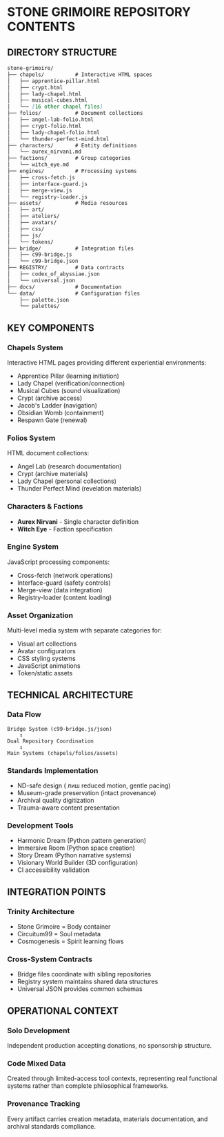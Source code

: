 # STONE GRIMOIRE REPOSITORY CONTENTS

## DIRECTORY STRUCTURE

```markdown
stone-grimoire/
├── chapels/          # Interactive HTML spaces
│   ├── apprentice-pillar.html
│   ├── crypt.html
│   ├── lady-chapel.html
│   ├── musical-cubes.html
│   └── [16 other chapel files]
├── folios/           # Document collections
│   ├── angel-lab-folio.html
│   ├── crypt-folio.html
│   ├── lady-chapel-folio.html
│   └── thunder-perfect-mind.html
├── characters/       # Entity definitions
│   └── aurex_nirvani.md
├── factions/         # Group categories
│   └── witch_eye.md
├── engines/          # Processing systems
│   ├── cross-fetch.js
│   ├── interface-guard.js
│   ├── merge-view.js
│   └── registry-loader.js
├── assets/           # Media resources
│   ├── art/
│   ├── ateliers/
│   ├── avatars/
│   ├── css/
│   ├── js/
│   └── tokens/
├── bridge/           # Integration files
│   ├── c99-bridge.js
│   └── c99-bridge.json
├── REGISTRY/         # Data contracts
│   ├── codex_of_abyssiae.json
│   └── universal.json
├── docs/             # Documentation
└── data/             # Configuration files
    ├── palette.json
    └── palettes/
```

## KEY COMPONENTS

### Chapels System
Interactive HTML pages providing different experiential environments:
- Apprentice Pillar (learning initiation)
- Lady Chapel (verification/connection)
- Musical Cubes (sound visualization)
- Crypt (archive access)
- Jacob's Ladder (navigation)
- Obsidian Womb (containment)
- Respawn Gate (renewal)

### Folios System
HTML document collections:
- Angel Lab (research documentation)
- Crypt (archive materials)
- Lady Chapel (personal collections)
- Thunder Perfect Mind (revelation materials)

### Characters & Factions
- **Aurex Nirvani** - Single character definition
- **Witch Eye** - Faction specification

### Engine System
JavaScript processing components:
- Cross-fetch (network operations)
- Interface-guard (safety controls)
- Merge-view (data integration)
- Registry-loader (content loading)

### Asset Organization
Multi-level media system with separate categories for:
- Visual art collections
- Avatar configurators
- CSS styling systems
- JavaScript animations
- Token/static assets

## TECHNICAL ARCHITECTURE

### Data Flow
```
Bridge System (c99-bridge.js/json)
    ↕️
Dual Repository Coordination
    ↕️
Main Systems (chapels/folios/assets)
```

### Standards Implementation
- ND-safe design ( лиш reduced motion, gentle pacing)
- Museum-grade preservation (intact provenance)
- Archival quality digitization
- Trauma-aware content presentation

### Development Tools
- Harmonic Dream (Python pattern generation)
- Immersive Room (Python space creation)
- Story Dream (Python narrative systems)
- Visionary World Builder (3D configuration)
- CI accessibility validation

## INTEGRATION POINTS

### Trinity Architecture
- Stone Grimoire = Body container
- Circuitum99 = Soul metadata
- Cosmogenesis = Spirit learning flows

### Cross-System Contracts
- Bridge files coordinate with sibling repositories
- Registry system maintains shared data structures
- Universal JSON provides common schemas

## OPERATIONAL CONTEXT

### Solo Development
Independent production accepting donations, no sponsorship structure.

### Code Mixed Data
Created through limited-access tool contexts, representing real functional systems rather than complete philosophical frameworks.

### Provenance Tracking
Every artifact carries creation metadata, materials documentation, and archival standards compliance.

